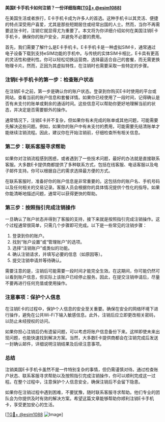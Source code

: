 **美国E卡手机卡如何注销？一份详细指南[[TG💪+ @esim1088](https://t.me/s/esim1088)]**

在美国生活或者旅行，E卡手机卡成为许多人的首选。这种手机卡以其灵活、便捷的特点深受用户喜爱，尤其是那些短期居住或经常出国的人士。然而，当你不再需要这张卡时，注销它就显得尤为重要了。本文将为你详细介绍如何在美国注销E卡手机卡，确保你的账户安全，并避免不必要的费用。

首先，我们需要了解什么是E卡手机卡。E卡手机卡是一种虚拟SIM卡，通常通过电子设备下载到支持eSIM功能的手机中。与传统的实体SIM卡相比，E卡具有更高的灵活性和便利性。你可以轻松切换运营商，选择最适合自己的套餐，而无需更换物理卡片。然而，正因为其虚拟特性，在注销时也需要采取一些特定的步骤。

### 注销E卡手机卡的第一步：检查账户状态

在注销E卡之前，第一步是确认你的账户状态。登录到你购买E卡时使用的平台或网站，查看当前的账户信息和套餐详情。如果你已经使用了一段时间，记得确认是否有未支付的账单或剩余的通话时间。这些信息可以帮助你更好地理解当前的状态，并决定是否需要额外的操作。

通常情况下，注销E卡并不复杂，但如果你有未完成的账单或其他问题，可能需要先解决这些问题。例如，如果你的账户中有未支付的费用，可能需要先结清账单才能继续注销流程。因此，建议你在开始注销前，仔细检查所有相关信息。

### 第二步：联系客服寻求帮助

如果你对注销流程感到困惑，或者遇到了一些技术问题，最好的办法就是直接联系客服。大多数E卡提供商都提供了多种联系方式，包括在线客服、电话客服以及电子邮件支持。你可以根据自己的需求选择最方便的方式。

在联系客服时，准备好你的账户信息是非常重要的。这包括你的账户名、手机号码以及任何相关的交易记录。客服人员会根据你的具体情况提供个性化的指导。如果你能清晰地描述问题，通常可以获得更快的帮助。

### 第三步：按照指引完成注销操作

一旦确认了账户状态并得到了客服的支持，接下来就是按照指引完成注销操作。这个过程通常很简单，只需几个步骤即可完成。以下是一些常见的注销步骤：

1. 登录到你的账户。
2. 找到“账户设置”或“管理账户”的选项。
3. 选择“注销账户”或类似的功能。
4. 确认注销请求，并填写必要的信息（如原因等）。
5. 提交注销申请并等待确认。

需要注意的是，注销后可能需要一段时间才能完全生效。在这期间，你可能仍然可以看到账户信息，但实际上该账户已经停止服务。因此，在提交注销申请后，尽量不要再进行任何充值或使用操作。

### 注意事项：保护个人信息

在注销E卡的过程中，保护个人信息的安全至关重要。确保在安全的网络环境下进行操作，避免在公共Wi-Fi下输入敏感信息。此外，注销后应立即更改相关密码，以防止未经授权的访问。

如果你担心注销后仍有遗留问题，可以考虑将账户信息备份下来。这样即使未来出现问题，也能快速找到解决方案。当然，大多数E卡提供商都会在注销完成后发送一封确认邮件，详细说明注销结果及后续注意事项。

### 总结

注销美国E卡手机卡虽然不是一件特别复杂的事情，但仍需谨慎对待。通过检查账户状态、联系客服寻求帮助以及按照指引完成注销操作，你可以顺利完成这一过程。在整个过程中，注意保护个人信息安全，确保注销后不会留下隐患。

如果你在注销过程中遇到困难，不要犹豫，随时联系客服寻求帮助。他们专业的团队会为你提供及时有效的解决方案。希望这篇文章能够帮助你顺利注销E卡手机卡，享受更加安心的生活。

[[TG💪+ @esim1088](https://t.me/s/esim1088) ![Image](https://i.postimg.cc/4NQfJmqS/Snipaste-2025-05-13-00-14-12.png)]